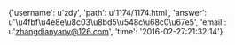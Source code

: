 {'username': u'zdy', 'path': u'1174/1174.html', 'answer': u'\u4fbf\u4e8e\u8c03\u8bd5\u548c\u68c0\u67e5', 'email': u'zhangdianyany@126.com', 'time': '2016-02-27:21:32:14'}